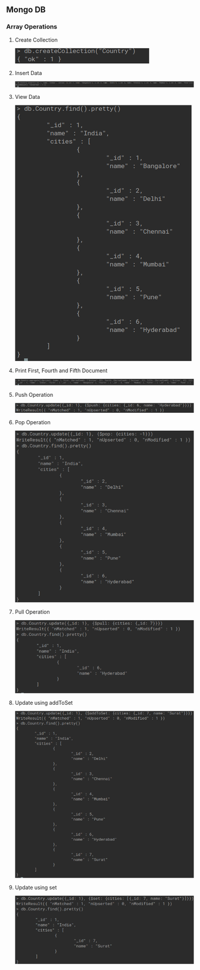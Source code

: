 ## Mongo DB

### Array Operations

1. Create Collection

   ![](Images/CreateCollection.png)

2. Insert Data

   ![](Images/Insert.png)

3. View Data

   ![](Images/Find.png)

4. Print First, Fourth and Fifth Document

   ![](Images/Project.png)

5. Push Operation

   ![](Images/Push.png)

6. Pop Operation

   ![](Images/Pop.png)

7. Pull Operation

   ![](Images/Pull.png)

8. Update using addToSet

   ![](Images/AddToSet.png)

9. Update using set

   ![](Images/Set.png)
